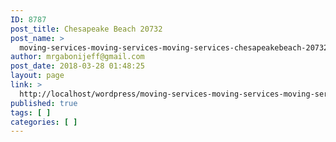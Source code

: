 ```yaml
---
ID: 8787
post_title: Chesapeake Beach 20732
post_name: >
  moving-services-moving-services-moving-services-chesapeakebeach-20732
author: mrgabonijeff@gmail.com
post_date: 2018-03-28 01:48:25
layout: page
link: >
  http://localhost/wordpress/moving-services-moving-services-moving-services-chesapeakebeach-20732/
published: true
tags: [ ]
categories: [ ]
---
```

